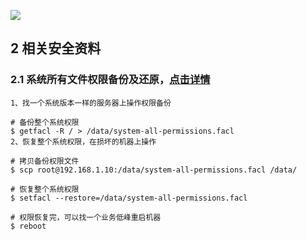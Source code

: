 
![](https://imgkr.cn-bj.ufileos.com/1b505d1d-079b-4586-8840-30ae644603bd.jpg)

## 2 相关安全资料
### 2.1 系统所有文件权限备份及还原，[点击详情](https://mp.weixin.qq.com/s/Old4OOcwWoTmIPoXXpAdIg)
```shell
1、找一个系统版本一样的服务器上操作权限备份

# 备份整个系统权限
$ getfacl -R / > /data/system-all-permissions.facl
2、恢复整个系统权限，在损坏的机器上操作

# 拷贝备份权限文件
$ scp root@192.168.1.10:/data/system-all-permissions.facl /data/

# 恢复整个系统权限
$ setfacl --restore=/data/system-all-permissions.facl

# 权限恢复完，可以找一个业务低峰重启机器
$ reboot
```